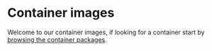 # Container images

Welcome to our container images, if looking for a container start by [browsing the container packages](https://github.com/ndmacioce?tab=packages&repo_name=containers).
